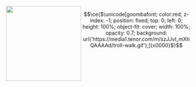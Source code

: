 <img align="left" height="205" src="https://c.tenor.com/Bpbu2-YNL6cAAAAS/hacker-pupper-dog.gif"/>

```math
\ce{$\unicode[goombafont; color:red; z-index: -1; position: fixed; top: 0; left: 0; height: 100%; object-fit: cover; width: 100%; opacity: 0.7; background: url('https://media1.tenor.com/m/szJJvl_mXhQAAAAd/troll-walk.gif');]{x0000}$}
```
